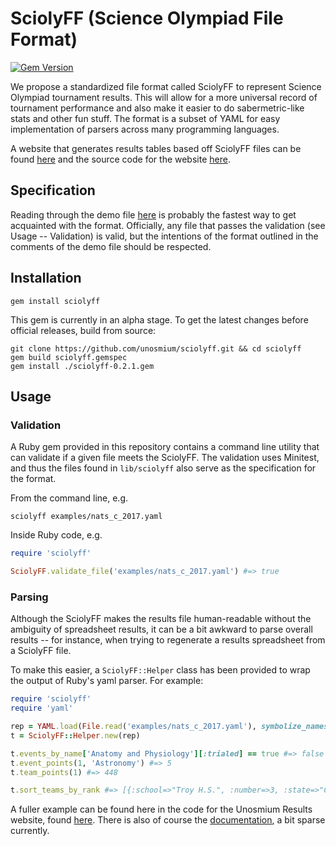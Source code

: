 # SciolyFF (Science Olympiad File Format)

[![Gem Version](https://badge.fury.io/rb/sciolyff.svg)](https://badge.fury.io/rb/sciolyff)

We propose a standardized file format called SciolyFF to represent Science
Olympiad tournament results. This will allow for a more universal record of
tournament performance and also make it easier to do sabermetric-like stats and
other fun stuff. The format is a subset of YAML for easy implementation of
parsers across many programming languages.

A website that generates results tables based off SciolyFF files can be found
[here](https://unosmium.netlify.com/results/) and the source code for the website
[here](https://github.com/unosmium/unosmium.github.io).

## Specification

Reading through the demo file [here](examples/demo.yaml) is probably the fastest
way to get acquainted with the format. Officially, any file that passes the
validation (see Usage -- Validation) is valid, but the intentions of the format
outlined in the comments of the demo file should be respected.

## Installation

```
gem install sciolyff
```

This gem is currently in an alpha stage. To get the latest changes before
official releases, build from source:

```
git clone https://github.com/unosmium/sciolyff.git && cd sciolyff
gem build sciolyff.gemspec
gem install ./sciolyff-0.2.1.gem
```

## Usage

### Validation

A Ruby gem provided in this repository contains a command line utility that can
validate if a given file meets the SciolyFF. The validation uses Minitest, and
thus the files found in `lib/sciolyff` also serve as the specification for the
format.

From the command line, e.g.

```
sciolyff examples/nats_c_2017.yaml
```

Inside Ruby code, e.g.

```ruby
require 'sciolyff'

SciolyFF.validate_file('examples/nats_c_2017.yaml') #=> true
```

### Parsing

Although the SciolyFF makes the results file human-readable without the
ambiguity of spreadsheet results, it can be a bit awkward to parse overall
results -- for instance, when trying to regenerate a results spreadsheet from a
SciolyFF file.

To make this easier, a `SciolyFF::Helper` class has been provided to wrap the
output of Ruby's yaml parser. For example:

```ruby
require 'sciolyff'
require 'yaml'

rep = YAML.load(File.read('examples/nats_c_2017.yaml'), symbolize_names: true)
t = SciolyFF::Helper.new(rep)

t.events_by_name['Anatomy and Physiology'][:trialed] == true #=> false
t.event_points(1, 'Astronomy') #=> 5
t.team_points(1) #=> 448

t.sort_teams_by_rank #=> [{:school=>"Troy H.S.", :number=>3, :state=>"CA"}, ... ]
```

A fuller example can be found here in the code for the Unosmium Results website,
found
[here](https://github.com/unosmium/unosmium.github.io/blob/master/source/results/template.html.erb).
There is also of course the
[documentation](https://www.rubydoc.info/gems/sciolyff/0.2.1), a bit sparse
currently.
